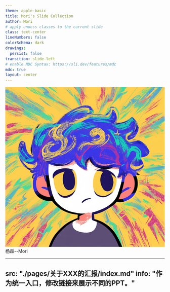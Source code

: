```yaml
---
theme: apple-basic
title: Mori's Slide Collection
author: Mori
# apply unocss classes to the current slide
class: text-center
lineNumbers: false
colorSchema: dark
drawings:
  persist: false
transition: slide-left
# enable MDC Syntax: https://sli.dev/features/mdc
mdc: true
layout: center
---
```


<img src="./public/avatar.jpeg" class="mx-auto h-40 rounded"/>
杨森--Mori

---
src: "./pages/关于XXX的汇报/index.md"
info: "作为统一入口，修改链接来展示不同的PPT。"
---